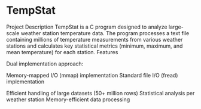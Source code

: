 # TempStat
Project Description
TempStat is a C program designed to analyze large-scale weather station temperature data. The program processes a text file containing millions of temperature measurements from various weather stations and calculates key statistical metrics (minimum, maximum, and mean temperature) for each station.
Features

Dual implementation approach:

Memory-mapped I/O (mmap) implementation
Standard file I/O (fread) implementation


Efficient handling of large datasets (50+ million rows)
Statistical analysis per weather station
Memory-efficient data processing
